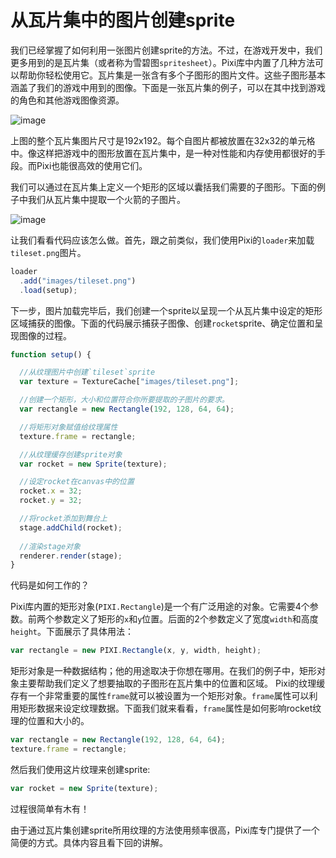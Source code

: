 # 从瓦片集中的图片创建sprite

我们已经掌握了如何利用一张图片创建sprite的方法。不过，在游戏开发中，我们更多用到的是瓦片集（或者称为雪碧图`spritesheet`）。Pixi库中内置了几种方法可以帮助你轻松使用它。瓦片集是一张含有多个子图形的图片文件。这些子图形基本涵盖了我们的游戏中用到的图像。下面是一张瓦片集的例子，可以在其中找到游戏的角色和其他游戏图像资源。

![image](https://github.com/kittykatattack/learningPixi/raw/master/examples/images/screenshots/09.png)

上图的整个瓦片集图片尺寸是192x192。每个自图片都被放置在32x32的单元格中。像这样把游戏中的图形放置在瓦片集中，是一种对性能和内存使用都很好的手段。而Pixi也能很高效的使用它们。

我们可以通过在瓦片集上定义一个矩形的区域以囊括我们需要的子图形。下面的例子中我们从瓦片集中提取一个火箭的子图片。

![image](https://github.com/kittykatattack/learningPixi/raw/master/examples/images/screenshots/10.png)

让我们看看代码应该怎么做。首先，跟之前类似，我们使用Pixi的`loader`来加载`tileset.png`图片。

```js
loader
  .add("images/tileset.png")
  .load(setup);
```

下一步，图片加载完毕后，我们创建一个sprite以呈现一个从瓦片集中设定的矩形区域捕获的图像。下面的代码展示捕获子图像、创建`rocket`sprite、确定位置和呈现图像的过程。

```js
function setup() {

  //从纹理图片中创建`tileset`sprite
  var texture = TextureCache["images/tileset.png"];

  //创建一个矩形，大小和位置符合你所要提取的子图片的要求。
  var rectangle = new Rectangle(192, 128, 64, 64);

  //将矩形对象赋值给纹理属性
  texture.frame = rectangle;

  //从纹理缓存创建sprite对象
  var rocket = new Sprite(texture);

  //设定rocket在canvas中的位置
  rocket.x = 32;
  rocket.y = 32;

  //将rocket添加到舞台上
  stage.addChild(rocket);
  
  //渲染stage对象   
  renderer.render(stage);
}
```
代码是如何工作的？

Pixi库内置的矩形对象(`PIXI.Rectangle`)是一个有广泛用途的对象。它需要4个参数。前两个参数定义了矩形的`x`和`y`位置。后面的2个参数定义了宽度`width`和高度`height`。下面展示了具体用法：

```js
var rectangle = new PIXI.Rectangle(x, y, width, height);
```

矩形对象是一种数据结构；他的用途取决于你想在哪用。在我们的例子中，矩形对象主要帮助我们定义了想要抽取的子图形在瓦片集中的位置和区域。
Pixi的纹理缓存有一个非常重要的属性`frame`就可以被设置为一个矩形对象。`frame`属性可以利用矩形数据来设定纹理数据。下面我们就来看看，`frame`属性是如何影响rocket纹理的位置和大小的。

```js
var rectangle = new Rectangle(192, 128, 64, 64);
texture.frame = rectangle;
```
然后我们使用这片纹理来创建sprite:

```js
var rocket = new Sprite(texture);
```
过程很简单有木有！

由于通过瓦片集创建sprite所用纹理的方法使用频率很高，Pixi库专门提供了一个简便的方式。具体内容且看下回的讲解。





